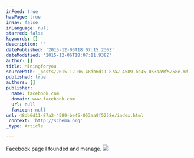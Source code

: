 ```yaml
---
inFeed: true
hasPage: true
inNav: false
inLanguage: null
starred: false
keywords: []
description: ''
datePublished: '2015-12-06T18:07:15.230Z'
dateModified: '2015-12-06T18:07:11.938Z'
author: []
title: Miningforyou
sourcePath: _posts/2015-12-06-48db6d11-87a2-4589-be45-053aa9f5258e.md
published: true
authors: []
publisher:
  name: facebook.com
  domain: www.facebook.com
  url: null
  favicon: null
url: 48db6d11-87a2-4589-be45-053aa9f5258e/index.html
_context: 'http://schema.org'
_type: Article

---
```

Facebook page I founded and manage.
![](https://scontent-arn2-1.xx.fbcdn.net/hphotos-xpf1/t31.0-8/11834679_705835756215331_1880948889273587285_o.jpg)